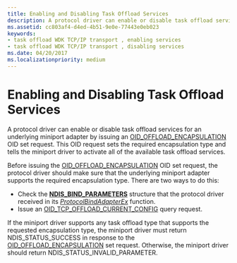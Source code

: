 ```yaml
---
title: Enabling and Disabling Task Offload Services
description: A protocol driver can enable or disable task offload services for an underlying miniport adapter by issuing an OID_OFFLOAD_ENCAPSULATION OID set request.
ms.assetid: cc803af4-d4ed-4b51-9e0e-77443e0eb023
keywords:
- task offload WDK TCP/IP transport , enabling services
- task offload WDK TCP/IP transport , disabling services
ms.date: 04/20/2017
ms.localizationpriority: medium
---
```


# Enabling and Disabling Task Offload Services


A protocol driver can enable or disable task offload services for an underlying miniport adapter by issuing an [OID\_OFFLOAD\_ENCAPSULATION](https://docs.microsoft.com/windows-hardware/drivers/network/oid-offload-encapsulation) OID set request. This OID request sets the required encapsulation type and tells the miniport driver to activate all of the available task offload services.




Before issuing the [OID\_OFFLOAD\_ENCAPSULATION](https://docs.microsoft.com/windows-hardware/drivers/network/oid-offload-encapsulation) OID set request, the protocol driver should make sure that the underlying miniport adapter supports the required encapsulation type. There are two ways to do this:

-   Check the [**NDIS\_BIND\_PARAMETERS**](https://docs.microsoft.com/windows-hardware/drivers/ddi/ndis/ns-ndis-_ndis_bind_parameters) structure that the protocol driver received in its [*ProtocolBindAdapterEx*](https://docs.microsoft.com/windows-hardware/drivers/ddi/ndis/nc-ndis-protocol_bind_adapter_ex) function.
-   Issue an [OID\_TCP\_OFFLOAD\_CURRENT\_CONFIG](https://docs.microsoft.com/windows-hardware/drivers/network/oid-tcp-offload-current-config) query request.

If the miniport driver supports any task offload type that supports the requested encapsulation type, the miniport driver must return NDIS\_STATUS\_SUCCESS in response to the [OID\_OFFLOAD\_ENCAPSULATION](https://docs.microsoft.com/windows-hardware/drivers/network/oid-offload-encapsulation) set request. Otherwise, the miniport driver should return NDIS\_STATUS\_INVALID\_PARAMETER.

 

 





